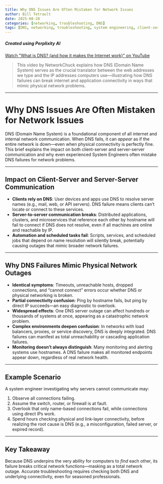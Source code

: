 ```yaml
---
title: Why DNS Issues Are Often Mistaken for Network Issues
author: Bill Tetrault
date: 2025-08-28
categories: [networking, troubleshooting, DNS]
tags: [DNS, networking, troubleshooting, system engineering, client-server, server-server, Jekyll]
---
```

##### Created using Perplixity AI

[Watch "What is DNS? (and how it makes the Internet work)" on YouTube](https://www.youtube.com/watch?v=NiQTs9DbtW4)

> This video by NetworkChuck explains how DNS (Domain Name System) serves as the crucial translator between the web addresses we type and the IP addresses computers use—illustrating how DNS failures can break internet and application connectivity in ways that mimic physical network problems.

---

# Why DNS Issues Are Often Mistaken for Network Issues

DNS (Domain Name System) is a foundational component of all internet and internal network communication. When DNS fails, it can *appear* as if the entire network is down—even when physical connectivity is perfectly fine. This brief explains the impact on both client-server and server-server communication and why even experienced System Engineers often mistake DNS failures for network problems.

---

## Impact on Client-Server and Server-Server Communication

- **Clients rely on DNS**: User devices and apps use DNS to resolve server names (e.g., mail, web, or API servers). DNS failure means clients can’t locate or connect to these services.
- **Server-to-server communication breaks**: Distributed applications, clusters, and microservices that reference each other by hostname will fail to connect if DNS does not resolve, even if all machines are online and reachable by IP.
- **Automation and scheduled tasks fail**: Scripts, services, and scheduled jobs that depend on name resolution will silently break, potentially causing outages that mimic broader network failures.

---

## Why DNS Failures Mimic Physical Network Outages

- **Identical symptoms**: Timeouts, unreachable hosts, dropped connections, and “cannot connect” errors occur whether DNS or physical networking is broken.
- **Partial connectivity confusion**: Ping by hostname fails, but ping by direct IP succeeds—an easy diagnostic to overlook.
- **Widespread effects**: One DNS server outage can affect hundreds or thousands of systems at once, appearing as a catastrophic network problem.
- **Complex environments deepen confusion**: In networks with load balancers, proxies, or service discovery, DNS is deeply integrated. DNS failures can manifest as total unreachability or cascading application failures.
- **Monitoring doesn’t always distinguish**: Many monitoring and alerting systems use hostnames. A DNS failure makes all monitored endpoints appear down, regardless of real network health.

---

## Example Scenario

A system engineer investigating why servers cannot communicate may:

1. Observe all connections failing.
2. Assume the switch, router, or firewall is at fault.
3. Overlook that only name-based connections fail, while connections using direct IPs work.
4. Spend hours checking physical and link-layer connectivity, before realizing the root cause is DNS (e.g., a misconfiguration, failed server, or expired record).

---

## Key Takeaway

Because DNS underpins the very ability for computers to *find* each other, its failure breaks critical network functions—masking as a total network outage. Accurate troubleshooting requires checking both DNS and underlying connectivity, even for seasoned professionals.
